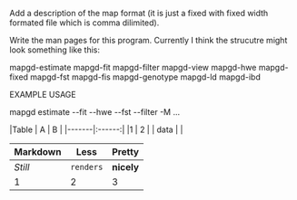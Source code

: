 Add a description of the map format (it is just a fixed with fixed width formated file which is comma dilimited).

Write the man pages for this program. Currently I think the strucutre might look something like this:

mapgd-estimate
mapgd-fit
mapgd-filter
mapgd-view
mapgd-hwe
mapgd-fixed
mapgd-fst
mapgd-fis
mapgd-genotype
mapgd-ld
mapgd-ibd

EXAMPLE USAGE

mapgd estimate --fit --hwe --fst --filter -M ...

|Table  | A  | B |
|-------|:------:|
|1      |    2   |
| data  |        |

Markdown | Less | Pretty
--- | --- | ---
*Still* | `renders` | **nicely**
1 | 2 | 3
